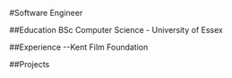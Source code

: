 #Software Engineer

##Education
BSc Computer Science - University of Essex

##Experience
--Kent Film Foundation

##Projects
